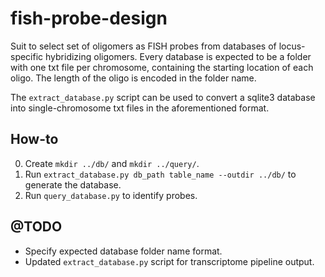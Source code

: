 fish-probe-design
===

Suit to select set of oligomers as FISH probes from databases of locus-specific hybridizing oligomers. Every database is expected to be a folder with one txt file per chromosome, containing the starting location of each oligo. The length of the oligo is encoded in the folder name.

The `extract_database.py` script can be used to convert a sqlite3 database into single-chromosome txt files in the aforementioned format.

## How-to

0. Create `mkdir ../db/` and `mkdir ../query/`.
1. Run `extract_database.py db_path table_name --outdir ../db/` to generate the database.
2. Run `query_database.py` to identify probes.

## @TODO

* Specify expected database folder name format.
* Updated `extract_database.py` script for transcriptome pipeline output.
